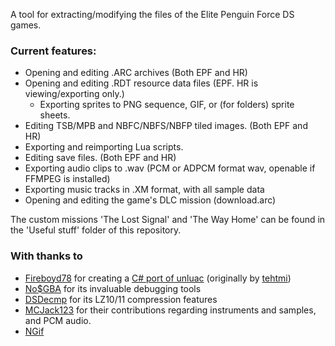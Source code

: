 A tool for extracting/modifying the files of the Elite Penguin Force DS games.

### Current features:

- Opening and editing .ARC archives (Both EPF and HR)
- Opening and editing .RDT resource data files (EPF. HR is viewing/exporting only.)
   - Exporting sprites to PNG sequence, GIF, or (for folders) sprite sheets.
- Editing TSB/MPB and NBFC/NBFS/NBFP tiled images. (Both EPF and HR)
- Exporting and reimporting Lua scripts.
- Editing save files. (Both EPF and HR)
- Exporting audio clips to .wav (PCM or ADPCM format wav, openable if FFMPEG is installed)
- Exporting music tracks in .XM format, with all sample data
- Opening and editing the game's DLC mission (download.arc)


The custom missions 'The Lost Signal' and 'The Way Home' can be found in the 'Useful stuff' folder of this repository.

### With thanks to
- [Fireboyd78](https://github.com/Fireboyd78) for creating a [C# port of unluac](https://github.com/Fireboyd78/UnluacNET) (originally by [tehtmi](https://sourceforge.net/projects/unluac/))
- [No$GBA](http://problemkaputt.de/gba.htm) for its invaluable debugging tools
- [DSDecmp](https://github.com/barubary/dsdecmp) for its LZ10/11 compression features
- [MCJack123](https://github.com/MCJack123) for their contributions regarding instruments and samples, and PCM audio.
- [NGif](https://sourceforge.net/projects/ngif/)
